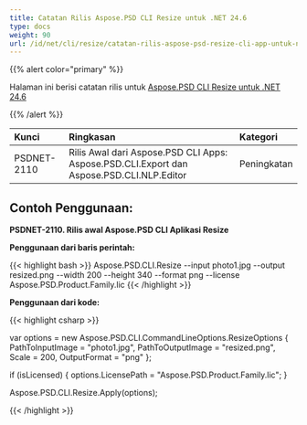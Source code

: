 ```yaml
---
title: Catatan Rilis Aspose.PSD CLI Resize untuk .NET 24.6
type: docs
weight: 90
url: /id/net/cli/resize/catatan-rilis-aspose-psd-resize-cli-app-untuk-net-24-6/
---
```


{{% alert color="primary" %}}

Halaman ini berisi catatan rilis untuk [Aspose.PSD CLI Resize untuk .NET 24.6](https://www.nuget.org/packages/Aspose.PSD.CLI.Resize/)

{{% /alert %}}

| **Kunci**   | **Ringkasan**                                                                               | **Kategori** |
|:------------|:--------------------------------------------------------------------------------------------|:-------------|
| PSDNET-2110 | Rilis Awal dari Aspose.PSD CLI Apps: Aspose.PSD.CLI.Export dan Aspose.PSD.CLI.NLP.Editor |  Peningkatan  |


## **Contoh Penggunaan:**

**PSDNET-2110. Rilis awal Aspose.PSD CLI Aplikasi Resize**

**Penggunaan dari baris perintah:**

{{< highlight bash >}}
Aspose.PSD.CLI.Resize --input photo1.jpg --output resized.png --width 200 --height 340 --format png --license Aspose.PSD.Product.Family.lic
{{< /highlight >}}

**Penggunaan dari kode:**

{{< highlight csharp >}}

var options = new Aspose.PSD.CLI.CommandLineOptions.ResizeOptions
{
    PathToInputImage = "photo1.jpg",
    PathToOutputImage = "resized.png",
    Scale = 200,
    OutputFormat = "png"
};


if (isLicensed)
{
    options.LicensePath = "Aspose.PSD.Product.Family.lic";
}

Aspose.PSD.CLI.Resize.Apply(options);

{{< /highlight >}}
